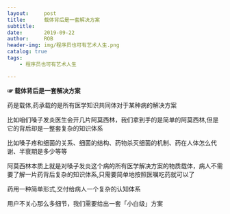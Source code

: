 ```yaml
---
layout:     post
title:      载体背后是一套解决方案
subtitle:   
date:       2019-09-22
author:     ROB
header-img: img/程序员也可有艺术人生.png
catalog: true
tags:
    - 程序员也可有艺术人生

---
```




**☞ 载体背后是一套解决方案**

药是载体,药承载的是所有医学知识共同体对于某种病的解决方案

比如咱们嗓子发炎医生会开几片阿莫西林，我们拿到手的是简单的阿莫西林,但是它的背后却是一整套复杂的知识体系

比如嗓子疼和细菌的关系、细菌的结构、药物杀灭细菌的机制、药在人体怎么代谢、半衰期是多少等等

阿莫西林本质上就是对嗓子发炎这个病的所有医学解决方案的物质载体，病人不需要了解一片药背后复杂的知识体系,只需要简单地按照医嘱吃药就可以了

药用一种简单形式,交付给病人一个复杂的认知体系

用户不关心那么多细节，我们需要给出一套「小白级」方案

